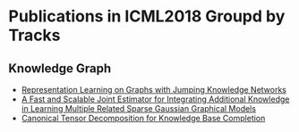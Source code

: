 # Publications in ICML2018 Groupd by Tracks
## Knowledge Graph
* [Representation Learning on Graphs with Jumping Knowledge Networks](./kcy_ICML2018/README.md)
* [A Fast and Scalable Joint Estimator for Integrating Additional Knowledge in Learning Multiple Related Sparse Gaussian Graphical Models](./bay_ICML20188/README.md)
* [Canonical Tensor Decomposition for Knowledge Base Completion](./tng_ICML2018/README.md)
